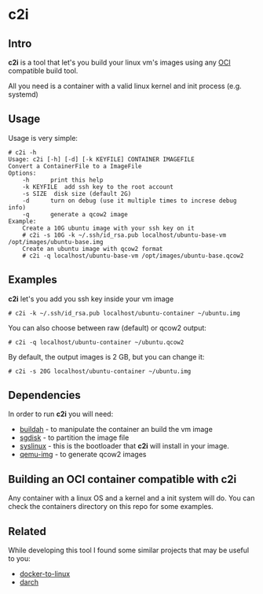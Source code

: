 # c2i

## Intro

**c2i** is a tool that let's  you build your linux vm's images using any [OCI](https://opencontainers.org/) compatible build tool.

All you need is a container with a valid linux kernel and init process (e.g. systemd)

## Usage

Usage is very simple:

```
# c2i -h
Usage: c2i [-h] [-d] [-k KEYFILE] CONTAINER IMAGEFILE
Convert a ContainerFile to a ImageFile
Options:
	-h		print this help
	-k KEYFILE	add ssh key to the root account
	-s SIZE	 disk size (default 2G)
	-d		turn on debug (use it multiple times to increse debug info)
	-q		generate a qcow2 image
Example:
	Create a 10G ubuntu image with your ssh key on it
	# c2i -s 10G -k ~/.ssh/id_rsa.pub localhost/ubuntu-base-vm /opt/images/ubuntu-base.img
	Create an ubuntu image with qcow2 format
	# c2i -q localhost/ubuntu-base-vm /opt/images/ubuntu-base.qcow2
```

## Examples

**c2i** let's you add you ssh key inside your vm image

```
# c2i -k ~/.ssh/id_rsa.pub localhost/ubuntu-container ~/ubuntu.img
```

You can also choose between raw (default) or qcow2 output:

```
# c2i -q localhost/ubuntu-container ~/ubuntu.qcow2
```
By default, the output images is 2 GB, but you can change it:

```
# c2i -s 20G localhost/ubuntu-container ~/ubuntu.img
```

## Dependencies

In order to run **c2i** you will need:

* [buildah](https://buildah.io/) - to manipulate the container an build the vm image
* [sgdisk](https://man.archlinux.org/man/extra/gptfdisk/sgdisk.8.en) - to partition the image file
* [syslinux](https://man.archlinux.org/man/syslinux.1) - this is the bootloader that **c2i** will install in your image.
* [qemu-img](https://man.archlinux.org/man/qemu-img.1) - to generate qcow2 images

## Building an OCI container compatible with c2i

Any container with a linux OS and a kernel and a init system will do. You can check the containers directory on this repo for some examples.

## Related

While developing this tool I found some similar projects that may be useful to you:

* [docker-to-linux](https://github.com/iximiuz/docker-to-linux)
* [darch](https://github.com/godarch/darch)